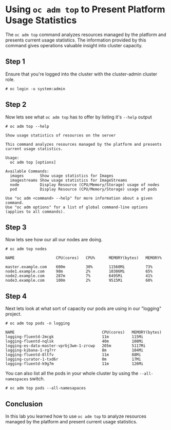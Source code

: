 # Using `oc adm top` to Present Platform Usage Statistics

The `oc adm top` command analyzes resources managed by the platform and presents current usage statistics. The information provided by this command gives operations valuable insight into cluster capacity.

## Step 1

Ensure that you're logged into the cluster with the cluster-admin cluster role.

```# oc login -u system:admin ```

## Step 2

Now lets see what `oc adm top` has to offer by listing it's `--help` output

``` # oc adm top --help ```
``` 
Show usage statistics of resources on the server 

This command analyzes resources managed by the platform and presents current usage statistics.

Usage:
  oc adm top [options]

Available Commands:
  images       Show usage statistics for Images
  imagestreams Show usage statistics for ImageStreams
  node         Display Resource (CPU/Memory/Storage) usage of nodes
  pod          Display Resource (CPU/Memory/Storage) usage of pods

Use "oc adm <command> --help" for more information about a given command.
Use "oc adm options" for a list of global command-line options (applies to all commands).
```

## Step 3

Now lets see how our all our nodes are doing.

```# oc adm top nodes ```
```
NAME                  CPU(cores)   CPU%      MEMORY(bytes)   MEMORY%   

master.example.com    600m         30%       11560Mi         73%       
node1.example.com     98m          2%        10306Mi         65%       
node2.example.com     287m         7%        6495Mi          41%  
node3.example.com     100m         2%        9515Mi          60%       

```

## Step 4

Next lets look at what sort of capacity our pods are using in our "logging" project.

```# oc adm top pods -n logging ```
```
NAME                                      CPU(cores)   MEMORY(bytes)   
logging-fluentd-2mcgk                     11m          115Mi           
logging-fluentd-nqlsk                     40m          108Mi           
logging-es-data-master-vprbj3wm-1-zrcwp   205m         5117Mi          
logging-kibana-1-rg7rr                    8m           104Mi           
logging-fluentd-8ltfv                     11m          88Mi            
logging-curator-1-txd6r                   0m           17Mi            
logging-fluentd-k9g7m                     11m          126Mi           
```

You can also list all the pods in your whole cluster by using the `--all-namespaces` switch.

```# oc adm top pods --all-namesapaces ```


## Conclusion

In this lab you learned how to use `oc adm top` to analyze resources managed by the platform and present current usage statistics.
